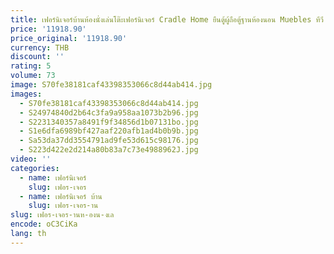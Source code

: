 ```yaml
---
title: เฟอร์นิเจอร์บ้านห้องนั่งเล่นโต๊ะเฟอร์นิเจอร์ Cradle Home ยืนตู้ผู้ถือตู้ฐานห้องนอน Muebles ทีวี Salon ตาราง
price: '11918.90'
price_original: '11918.90'
currency: THB
discount: ''
rating: 5
volume: 73
image: S70fe38181caf43398353066c8d44ab414.jpg
images:
  - S70fe38181caf43398353066c8d44ab414.jpg
  - S24974840d2b64c3fa9a958aa1073b2b96.jpg
  - S2231340357a8491f9f34856d1b07131bo.jpg
  - S1e6dfa6989bf427aaf220afb1ad4b0b9b.jpg
  - Sa53da37dd3554791ad9fe53d615c98176.jpg
  - S223d422e2d214a80b83a7c73e4988962J.jpg
video: ''
categories:
  - name: เฟอร์นิเจอร์
    slug: เฟอร-เจอร
  - name: เฟอร์นิเจอร์ บ้าน
    slug: เฟอร-เจอร-าน
slug: เฟอร-เจอร-านห-องน-งเล
encode: oC3CiKa
lang: th
---
```

  